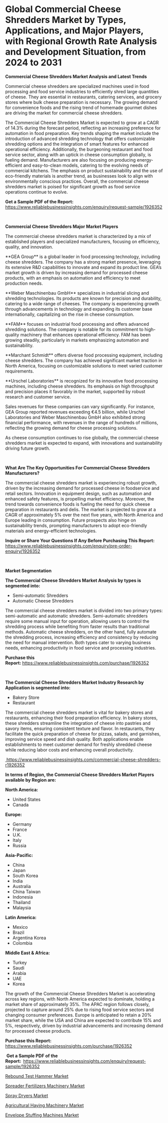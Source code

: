 <p><h1>Global Commercial Cheese Shredders Market by Types, Applications, and Major Players, with Regional Growth Rate Analysis and Development Situation, from 2024 to 2031</h1></p><p><strong>Commercial Cheese Shredders Market Analysis and Latest Trends</strong></p>
<p><p>Commercial cheese shredders are specialized machines used in food processing and food service industries to efficiently shred large quantities of cheese. They are essential in restaurants, catering services, and grocery stores where bulk cheese preparation is necessary. The growing demand for convenience foods and the rising trend of homemade gourmet dishes are driving the market for commercial cheese shredders.</p><p>The Commercial Cheese Shredders Market is expected to grow at a CAGR of 14.3% during the forecast period, reflecting an increasing preference for automation in food preparation. Key trends shaping the market include the introduction of advanced shredding technology that offers customizable shredding options and the integration of smart features for enhanced operational efficiency. Additionally, the burgeoning restaurant and food service sector, along with an uptick in cheese consumption globally, is fueling demand. Manufacturers are also focusing on producing energy-efficient and easy-to-clean models, catering to the evolving needs of commercial kitchens. The emphasis on product sustainability and the use of eco-friendly materials is another trend, as businesses look to align with environmentally conscious practices. Overall, the commercial cheese shredders market is poised for significant growth as food service operations continue to evolve.</p></p>
<p><strong>Get a Sample PDF of the Report:&nbsp;</strong> <a href="https://www.reliablebusinessinsights.com/enquiry/request-sample/1926352?utm_campaign=97&utm_medium=2&utm_source=Github&utm_content=ia&utm_term=25102024&utm_id=commercial-cheese-shredders">https://www.reliablebusinessinsights.com/enquiry/request-sample/1926352</a></p>
<p>&nbsp;</p>
<p><strong>Commercial Cheese Shredders Major Market Players</strong></p>
<p><p>The commercial cheese shredders market is characterized by a mix of established players and specialized manufacturers, focusing on efficiency, quality, and innovation.</p><p>**GEA Group** is a global leader in food processing technology, including cheese shredders. The company has a strong market presence, leveraging its extensive R&D capabilities to innovate and expand its product line. GEA’s market growth is driven by increasing demand for processed cheese products, with an emphasis on automation and efficiency to meet production needs.</p><p>**Weber Maschinenbau GmbH** specializes in industrial slicing and shredding technologies. Its products are known for precision and durability, catering to a wide range of cheeses. The company is experiencing growth through advancements in technology and expanding its customer base internationally, capitalizing on the rise in cheese consumption.</p><p>**FAM** focuses on industrial food processing and offers advanced shredding solutions. The company is notable for its commitment to high-quality machinery that enhances operational efficiency. FAM has been growing steadily, particularly in markets emphasizing automation and sustainability.</p><p>**Marchant Schmidt** offers diverse food processing equipment, including cheese shredders. The company has achieved significant market traction in North America, focusing on customizable solutions to meet varied customer requirements. </p><p>**Urschel Laboratories** is recognized for its innovative food processing machines, including cheese shredders. Its emphasis on high throughput and precision places it favorably in the market, supported by robust research and customer service.</p><p>Sales revenues for these companies can vary significantly. For instance, GEA Group reported revenues exceeding €4.5 billion, while Urschel Laboratories and Weber Maschinenbau GmbH also exhibited strong financial performance, with revenues in the range of hundreds of millions, reflecting the growing demand for cheese processing solutions. </p><p>As cheese consumption continues to rise globally, the commercial cheese shredders market is expected to expand, with innovations and sustainability driving future growth.</p></p>
<p>&nbsp;</p>
<p><strong>What Are The Key Opportunities For Commercial Cheese Shredders Manufacturers?</strong></p>
<p><p>The commercial cheese shredders market is experiencing robust growth, driven by the increasing demand for processed cheese in foodservice and retail sectors. Innovation in equipment design, such as automation and enhanced safety features, is propelling market efficiency. Moreover, the trend towards convenience foods is fueling the need for quick cheese preparation in restaurants and delis. The market is projected to grow at a CAGR of approximately 5% over the next five years, with North America and Europe leading in consumption. Future prospects also hinge on sustainability trends, prompting manufacturers to adopt eco-friendly materials and energy-efficient technologies.</p></p>
<p><strong>Inquire or Share Your Questions If Any Before Purchasing This Report:</strong> <a href="https://www.reliablebusinessinsights.com/enquiry/pre-order-enquiry/1926352?utm_campaign=97&utm_medium=2&utm_source=Github&utm_content=ia&utm_term=25102024&utm_id=commercial-cheese-shredders">https://www.reliablebusinessinsights.com/enquiry/pre-order-enquiry/1926352</a></p>
<p>&nbsp;</p>
<p><strong>Market Segmentation</strong></p>
<p><strong>The Commercial Cheese Shredders Market Analysis by types is segmented into:</strong></p>
<p><ul><li>Semi-automatic Shredders</li><li>Automatic Cheese Shredders</li></ul></p>
<p><p>The commercial cheese shredders market is divided into two primary types: semi-automatic and automatic shredders. Semi-automatic shredders require some manual input for operation, allowing users to control the shredding process while benefiting from faster results than traditional methods. Automatic cheese shredders, on the other hand, fully automate the shredding process, increasing efficiency and consistency by reducing the need for manual intervention. Both types cater to varying business needs, enhancing productivity in food service and processing industries.</p></p>
<p><strong>Purchase this Report:&nbsp;</strong><a href="https://www.reliablebusinessinsights.com/purchase/1926352?utm_campaign=97&utm_medium=2&utm_source=Github&utm_content=ia&utm_term=25102024&utm_id=commercial-cheese-shredders">https://www.reliablebusinessinsights.com/purchase/1926352</a></p>
<p>&nbsp;</p>
<p><strong>The Commercial Cheese Shredders Market Industry Research by Application is segmented into:</strong></p>
<p><ul><li>Bakery Store</li><li>Restaurant</li></ul></p>
<p><p>The commercial cheese shredders market is vital for bakery stores and restaurants, enhancing their food preparation efficiency. In bakery stores, these shredders streamline the integration of cheese into pastries and savory items, ensuring consistent texture and flavor. In restaurants, they facilitate the quick preparation of cheese for pizzas, salads, and garnishes, improving service speed and dish quality. Both applications enable establishments to meet customer demand for freshly shredded cheese while reducing labor costs and enhancing overall productivity.</p></p>
<p><a href="https://www.reliablebusinessinsights.com/commercial-cheese-shredders-r1926352?utm_campaign=97&utm_medium=2&utm_source=Github&utm_content=ia&utm_term=25102024&utm_id=commercial-cheese-shredders">&nbsp;https://www.reliablebusinessinsights.com/commercial-cheese-shredders-r1926352</a></p>
<p><strong>In terms of Region, the Commercial Cheese Shredders Market Players available by Region are:</strong></p>
<p>
    <p> <strong> North America: </strong>
        <ul>
            <li>United States</li>
            <li>Canada</li>
        </ul>
        </p> 
    <p> <strong> Europe: </strong>
        <ul>
            <li>Germany</li>
            <li>France</li>
            <li>U.K.</li>
            <li>Italy</li>
            <li>Russia</li>
        </ul>
        </p> 
    <p> <strong> Asia-Pacific: </strong>
        <ul>
            <li>China</li>
            <li>Japan</li>
            <li>South Korea</li>
            <li>India</li>
            <li>Australia</li>
            <li>China Taiwan</li>
            <li>Indonesia</li>
            <li>Thailand</li>
            <li>Malaysia</li>
        </ul>
        </p> 
    <p> <strong> Latin America: </strong>
        <ul>
            <li>Mexico</li>
            <li>Brazil</li>
            <li>Argentina Korea</li>
            <li>Colombia</li>
        </ul>
        </p> 
    <p> <strong> Middle East & Africa: </strong>
        <ul>
            <li>Turkey</li>
            <li>Saudi</li>
            <li>Arabia</li>
            <li>UAE</li>
            <li>Korea</li>
        </ul>
    </p>
    </p>
<p><p>The growth of the Commercial Cheese Shredders Market is accelerating across key regions, with North America expected to dominate, holding a market share of approximately 35%. The APAC region follows closely, projected to capture around 25% due to rising food service sectors and changing consumer preferences. Europe is anticipated to retain a 20% market share, while the USA and China are expected to contribute 15% and 5%, respectively, driven by industrial advancements and increasing demand for processed cheese products.</p></p>
<p><strong>Purchase this Report: </strong><a href="https://www.reliablebusinessinsights.com/purchase/1926352?utm_campaign=97&utm_medium=2&utm_source=Github&utm_content=ia&utm_term=25102024&utm_id=commercial-cheese-shredders">https://www.reliablebusinessinsights.com/purchase/1926352</a></p>
<p>&nbsp;<strong>Get a Sample PDF of the Report:&nbsp;&nbsp;</strong><a href="https://www.reliablebusinessinsights.com/enquiry/request-sample/1926352?utm_campaign=97&utm_medium=2&utm_source=Github&utm_content=ia&utm_term=25102024&utm_id=commercial-cheese-shredders">https://www.reliablebusinessinsights.com/enquiry/request-sample/1926352</a></p>
<p><strong></strong></p>
<p><p><a href="https://issuu.com/reportprime-2/docs/rebound-test-hammer-market-size-203_db32e5f542d18a?utm_campaign=97&utm_medium=2&utm_source=Github&utm_content=ia&utm_term=25102024&utm_id=commercial-cheese-shredders">Rebound Test Hammer Market</a></p><p><a href="https://www.linkedin.com/pulse/exploring-spreader-fertilizers-machinery-market-strategic-insights-umi9c?utm_campaign=97&utm_medium=2&utm_source=Github&utm_content=ia&utm_term=25102024&utm_id=commercial-cheese-shredders">Spreader Fertilizers Machinery Market</a></p><p><a href="https://github.com/alespiliffe/Market-Research-Report-List-1/blob/main/spray-dryers-market.md?utm_campaign=97&utm_medium=2&utm_source=Github&utm_content=ia&utm_term=25102024&utm_id=commercial-cheese-shredders">Spray Dryers Market</a></p><p><a href="https://www.linkedin.com/pulse/agricultural-haying-machinery-market-share-analysis--se7pc?utm_campaign=97&utm_medium=2&utm_source=Github&utm_content=ia&utm_term=25102024&utm_id=commercial-cheese-shredders">Agricultural Haying Machinery Market</a></p><p><a href="https://issuu.com/reportprime-2/docs/envelope-stuffing-machines-market-s_0ae335b4a30eeb?utm_campaign=97&utm_medium=2&utm_source=Github&utm_content=ia&utm_term=25102024&utm_id=commercial-cheese-shredders">Envelope Stuffing Machines Market</a></p></p>